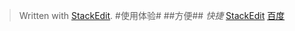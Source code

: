 


> Written with [StackEdit](https://stackedit.io/).
> #使用体验#
> ##方便##
> *快捷*
[StackEdit](https://stackedit.io/)
[百度](www.baidu.com)
